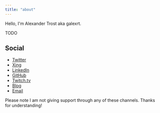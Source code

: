```yaml
---
title: "about"
---
```


Hello, I'm Alexander Trost aka galexrt.

TODO

## Social

* [Twitter](https://twitter.com/galexrt)
* [Xing](https://www.xing.com/profile/Alexander_Trost18/cv)
* [LinkedIn](https://www.linkedin.com/in/alexander-trost/)
* [GitHub](https://github.com/galexrt)
* [Twitch.tv](https://twitch.tv/galexrt)
* [Blog](https://edenmal.moe/)
* [Email](mailto:galexrt@googlemail.com)

Please note I am not giving support through any of these channels. Thanks for understanding!
